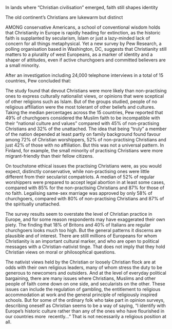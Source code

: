 In lands where “Christian civilisation” emerged, faith still shapes identity

The old continent’s Christians are lukewarm but distinct

AMONG conservative Americans, a school of conventional wisdom holds that Christianity in Europe is rapidly heading for extinction, as the historic faith is supplanted by secularism, Islam or just a lazy-minded lack of concern for all things metaphysical. Yet a new survey by Pew Research, a polling organisation based in Washington, DC, suggests that Christianity still matters to a plurality of west Europeans, as a marker of identity and a shaper of attitudes, even if active churchgoers and committed believers are a small minority.

After an investigation including 24,000 telephone interviews in a total of 15 countries, Pew concluded that:

The study found that devout Christians were more likely than non-practising ones to express culturally nationalist views, or opinions that were sceptical of other religions such as Islam. But of the groups studied, people of no religious affiliation were the most tolerant of other beliefs and cultures. Taking the median percentages across the 15 countries, Pew reported that 49% of churchgoers considered the Muslim faith to be incompatible with their “national culture and values” compared with 45% of non-practising Christians and 32% of the unattached. The idea that being “truly” a member of the nation depended at least partly on family background found favour among 72% of Christian worshippers, 52% of non-practising Christians and just 42% of those with no affiliation. But this was not a universal pattern. In Finland, for example, the small minority of practising Christians were more migrant-friendly than their fellow citizens. 

On touchstone ethical issues the practising Christians were, as you would expect, distinctly conservative, while non-practising ones were little different from their secularist compatriots. A median of 52% of regular worshippers were prepared to accept legal abortion in at least some cases, compared with 85% for the non-practising Christians and 87% for those of no faith. Legalising same-sex marriage was approved by only 58% of churchgoers, compared with 80% of non-practising Christians and 87% of the spiritually unattached.

The survey results seem to overstate the level of Christian practice in Europe, and for some reason respondents may have exaggerated their own piety. The finding that 18% of Britons and 40% of Italians are regular churchgoers looks much too high. But the general patterns it discerns are plausible and of interest. There are stilll millions of Europeans for whom Christianity is an important cultural marker, and who are open to political messages with a Christian-nativist tinge. That does not imply that they hold Christian views on moral or philosophical questions.

The nativist views held by the Christian or loosely Christian flock are at odds with their own religious leaders, many of whom stress the duty to be generous to newcomers and outsiders. And at the level of everyday political bargaining, there are many issues where Christians, Muslims and other people of faith come down on one side, and secularists on the other. These issues can include the regulation of gambling, the entitlement to religious accommodation at work and the general principle of religiously inspired schools. But for some of the ordinary folk who take part in opinion surveys, describing oneself as Christian seems to be a way of saying, “I identify with Europe’s historic culture rather than any of the ones who have flourished in our countries more  recently...” That is not necessarily a religious position at all.